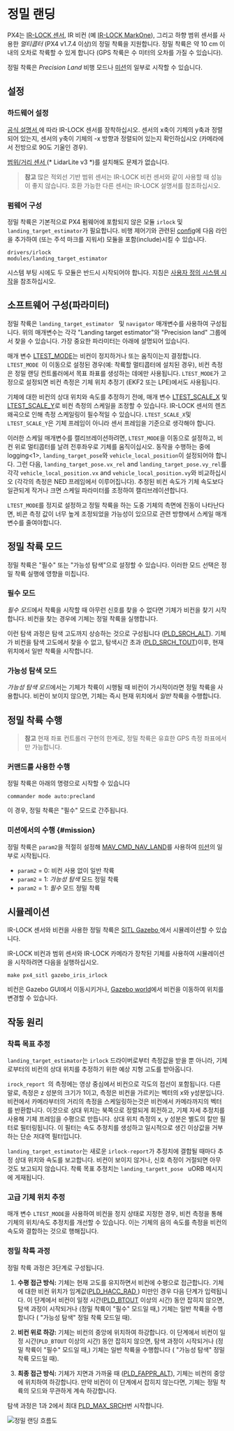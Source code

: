 # 정밀 랜딩

PX4는 [IR-LOCK 센서](https://irlock.com/products/ir-lock-sensor-precision-landing-kit), IR 비컨 (예 [IR-LOCK MarkOne](https://irlock.com/collections/markone)), 그리고 하향 범위 센서를 사용한 *멀티콥터* (PX4 v1.7.4 이상)의 정밀 착륙을 지원합니다. 정밀 착륙은 약 10 cm 이내의 오차로 착륙할 수 있게 합니다 (GPS 착륙은 수 미터의 오차를 가질 수 있습니다).

정밀 착륙은 *Precision Land* 비행 모드나 [미션](#mission)의 일부로 시작할 수 있습니다.

## 설정

### 하드웨어 설정

[ 공식 설명서 ](https://irlock.readme.io/v2.0/docs)에 따라 IR-LOCK 센서를 장착하십시오. 센서의 x축이 기체의 y축과 정렬되어 있는지, 센서의 y축이 기체의 -x 방향과 정렬되어 있는지 확인하십시오 (카메라에서 전방으로 90도 기울인 경우).

[ 범위/거리 센서 ](../getting_started/sensor_selection.md#distance)(* LidarLite v3 *)를 설치해도 문제가 없습니다.

> **참고** 많은 적외선 기반 범위 센서는 IR-LOCK 비컨 센서와 같이 사용할 때 성능이 좋지 않습니다. 호환 가능한 다른 센서는 IR-LOCK 설명서를 참조하십시오.

### 펌웨어 구성

정밀 착륙은 기본적으로 PX4 펌웨어에 포함되지 않은 모듈 `irlock` 및 `landing_target_estimator`가 필요합니다. 비행 제어기와 관련된 [config](https://github.com/PX4/Firmware/tree/master/cmake/configs)에 다음 라인을 추가하여 (또는 주석 마크를 지워서) 모듈을 포함(include)시킬 수 있습니다.

    drivers/irlock
    modules/landing_target_estimator
    

시스템 부팅 시에도 두 모듈은 반드시 시작되어야 합니다. 지침은 [사용자 정의 시스템 시작](https://dev.px4.io/master/en/concept/system_startup.html#customizing-the-system-startup)을 참조하십시오.

## 소프트웨어 구성(파라미터)

정밀 착륙은 `landing_target_estimator ` 및 `navigator` 매개변수를 사용하여 구성됩니다. 위의 매개변수는 각각 "Landing target estimator"와 "Precision land" 그룹에서 찾을 수 있습니다. 가장 중요한 파라미터는 아래에 설명되어 있습니다.

매개 변수 [LTEST_MODE](../advanced_config/parameter_reference.md#LTEST_MODE)는 비컨이 정지하거나 또는 움직이는지 결정합니다. `LTEST_MODE `이 이동으로 설정된 경우(예: 착륙할 멀티콥터에 설치된 경우), 비컨 측정은 정밀 랜딩 컨트롤러에서 목표 좌표를 생성하는 데에만 사용됩니다. `LTEST_MODE`가 고정으로 설정되면 비컨 측정은 기체 위치 추정기 (EKF2 또는 LPE)에서도 사용됩니다.

기체에 대한 비컨의 상대 위치와 속도를 추정하기 전에, 매개 변수 [LTEST_SCALE_X](../advanced_config/parameter_reference.md#LTEST_SCALE_X) 및 [LTEST_SCALE_Y](../advanced_config/parameter_reference.md#LTEST_SCALE_Y)로 비컨 측정의 스케일을 조정할 수 있습니다. IR-LOCK 센서의 렌즈 왜곡으로 인해 측정 스케일링이 필수적일 수 있습니다. `LTEST_SCALE_X`및 ` LTEST_SCALE_Y`은 기체 프레임이 아니라 센서 프레임을 기준으로 생각해야 합니다.

이러한 스케일 매개변수를 캘리브레이션하려면, `LTEST_MODE`을 이동으로 설정하고, 비컨 위로 멀티콥터를 날려 전후좌우로 기체를 움직이십시오. 동작을 수행하는 중에 logging<1>, `landing_target_pose`와 `vehicle_local_position`이 설정되어야 합니다. 그런 다음, `landing_target_pose.vx_rel` and `landing_target_pose.vy_rel`를 각각 `vehicle_local_position.vx` and `vehicle_local_position.vy`와 비교하십시오 (각각의 측정은 NED 프레임에서 이루어집니다). 추정된 비컨 속도가 기체 속도보다 일관되게 작거나 크면 스케일 파라미터를 조정하여 캘리브레이션합니다.</p> 

`LTEST_MODE`를 정지로 설정하고 정밀 착륙을 하는 도중 기체의 측면에 진동이 나타난다면, 비콘 측정 값이 너무 높게 조정되었을 가능성이 있으므로 관련 방향에서 스케일 매개변수를 줄여야합니다.

## 정밀 착륙 모드

정밀 착륙은 "필수" 또는 "가능성 탐색"으로 설정할 수 있습니다. 이러한 모드 선택은 정밀 착륙 실행에 영향을 미칩니다.

### 필수 모드

*필수 모드*에서 착륙을 시작할 때 아무런 신호를 찾을 수 없다면 기체가 비컨을 찾기 시작합니다. 비컨을 찾는 경우에 기체는 정밀 착륙을 실행합니다.

이런 탐색 과정은 탐색 고도까지 상승하는 것으로 구성됩니다 ([PLD_SRCH_ALT](../advanced_config/parameter_reference.md#PLD_SRCH_ALT)). 기체가 비컨을 탐색 고도에서 찾을 수 없고, 탐색시간 초과 ([PLD_SRCH_TOUT](../advanced_config/parameter_reference.md#PLD_SRCH_TOUT))이후, 현재 위치에서 일반 착륙을 시작합니다.

### 가능성 탐색 모드

*가능성 탐색 모드*에서는 기체가 착륙이 시행될 때 비컨이 가시적이라면 정밀 착륙을 사용합니다. 비컨이 보이지 않으면, 기체는 즉시 현재 위치에서 *일반* 착륙을 수행합니다.

## 정밀 착륙 수행

> **참고** 현재 좌표 컨트롤러 구현의 한계로, 정밀 착륙은 유효한 GPS 측정 좌표에서만 가능합니다.

### 커맨드를 사용한 수행

정밀 착륙은 아래의 명령으로 시작할 수 있습니다

    commander mode auto:precland
    

이 경우, 정밀 착륙은 "필수" 모드로 간주됩니다.

### 미션에서의 수행 {#mission}

정밀 착륙은 `param2`을 적절히 설정해 [MAV_CMD_NAV_LAND](https://mavlink.io/en/messages/common.html#MAV_CMD_NAV_LAND)를 사용하여 [미션](../flying/missions.md)의 일부로 시작됩니다.

- `param2` = 0: 비컨 사용 없이 일반 착륙
- `param2` = 1: *가능성 탐색* 모드 정밀 착륙
- `param2` = 1: *필수* 모드 정밀 착륙

## 시뮬레이션

IR-LOCK 센서와 비컨을 사용한 정밀 착륙은 [SITL Gazebo ](https://dev.px4.io/en/simulation/gazebo.html)에서 시뮬레이션할 수 있습니다.

IR-LOCK 비컨과 범위 센서와 IR-LOCK 카메라가 장착된 기체를 사용하여 시뮬레이션을 시작하려면 다음을 실행하십시오.

    make px4_sitl gazebo_iris_irlock
    

비컨은 Gazebo GUI에서 이동시키거나, [Gazebo world](https://github.com/PX4/sitl_gazebo/blob/master/worlds/iris_irlock.world#L42)에서 비컨을 이동하여 위치를 변경할 수 있습니다.

## 작동 원리

### 착륙 목표 추정

`landing_target_estimator`는 `irlock` 드라이버로부터 측정값을 받을 뿐 아니라, 기체로부터의 비컨의 상대 위치를 추정하기 위한 예상 지형 고도를 받아옵니다.

`irock_report `의 측정에는 영상 중심에서 비컨으로 각도의 접선이 포함됩니다. 다른 말로, 측정은 z 성분의 크기가 1이고, 측정은 비컨을 가르키는 벡터의 x와 y성분입니다. 비컨에서 카메라부터의 거리의 측정을 스케일링하는것은 비컨에서 카메라까지의 벡터를 반환합니다. 이것으로 상대 위치는 북쪽으로 정렬되게 회전하고, 기체 자세 추정치를 사용해 기체 프레임을 수평으로 만듭니다. 상대 위치 측정의 x, y 성분은 별도의 칼만 필터로 필터링됩니다. 이 필터는 속도 추정치를 생성하고 일시적으로 생긴 이상값을 거부하는 단순 저대역 필터입니다.

`landing_target_estimator`는 새로운 `irlock-report`가 추정치에 결합될 때마다 추정 상대 위치와 속도를 보고합니다. 비컨이 보이지 않거나, 신호 측정이 거절되면 아무 것도 보고되지 않습니다. 착륙 목표 추정치는 `landing_targett_pose ` uORB 메시지에 게재됩니다.

### 고급 기체 위치 추정

매개 변수 ` LTEST_MODE `을 사용하여 비컨을 정지 상태로 지정한 경우, 비컨 측정을 통해 기체의 위치/속도 추정치를 개선할 수 있습니다. 이는 기체의 음의 속도를 측정을 비컨의 속도와 결합하는 것으로 행해집니다.

### 정밀 착륙 과정

정밀 착륙 과정은 3단계로 구성됩니다.

1. **수평 접근 방식:** 기체는 현재 고도를 유지하면서 비컨에 수평으로 접근합니다. 기체에 대한 비컨 위치가 임계값([PLD_HACC_RAD ](../advanced_config/parameter_reference.md#PLD_HACC_RAD)) 미만인 경우 다음 단계가 입력됩니다. 이 단계에서 비컨이 일정 시간([PLD_BTOUT](../advanced_config/parameter_reference.md#PLD_BTOUT) 이상의 시간) 동안 잡히지 않으면, 탐색 과정이 시작되거나 (정밀 착륙이 "필수" 모드일 때,) 기체는 일반 착륙을 수행합니다 ( "가능성 탐색" 정밀 착륙 모드일 때).

2. **비컨 위로 하강:** 기체는 비컨의 중앙에 위치하여 하강합니다. 이 단계에서 비컨이 일정 시간(`PLD_BTOUT` 이상의 시간) 동안 잡히지 않으면, 탐색 과정이 시작되거나 (정밀 착륙이 "필수" 모드일 때,) 기체는 일반 착륙을 수행합니다 ( "가능성 탐색" 정밀 착륙 모드일 때).

3. **최종 접근 방식:** 기체가 지면과 가까울 때 ([PLD_FAPPR_ALT](../advanced_config/parameter_reference.md#PLD_FAPPR_ALT)), 기체는 비컨의 중앙에 위치하여 하강합니다. 만약 비컨이 이 단계에서 잡히지 않는다면, 기체는 정밀 착륙의 모드와 무관하게 계속 하강합니다.

탐색 과정은 1과 2에서 최대 [PLD_MAX_SRCH](../advanced_config/parameter_reference.md#PLD_MAX_SRCH)번 시작합니다.

![정밀 랜딩 흐름도](../../assets/precision_land/precland-flow-diagram.png)